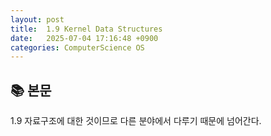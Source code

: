 ```yaml
---
layout: post
title:  1.9 Kernel Data Structures
date:   2025-07-04 17:16:48 +0900
categories: ComputerScience OS
---
```


<!--more-->

## 📚 본문

1.9 자료구조에 대한 것이므로 다른 분야에서 다루기 때문에 넘어간다.
